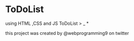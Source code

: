 # ToDoList
using HTML ,CSS and JS ToDoList   > _ *

this project was created by @webprogramming9 on twitter

